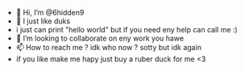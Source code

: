 - 👋 Hi, I’m @6hidden9
- 👀 I just like duks
- i just can print "hello world" but if you need eny help can call me :)
- 💞️ I’m looking to collaborate on eny work you hawe 
- 📫 How to reach me ? idk who now ? sotty but idk again 
- if you like make me hapy just buy a ruber duck for me <3
<!---
6hidden9/6hidden9 is a ✨ special ✨ repository because its `README.md` (this file) appears on your GitHub profile.
You can click the Preview link to take a look at your changes.
--->
